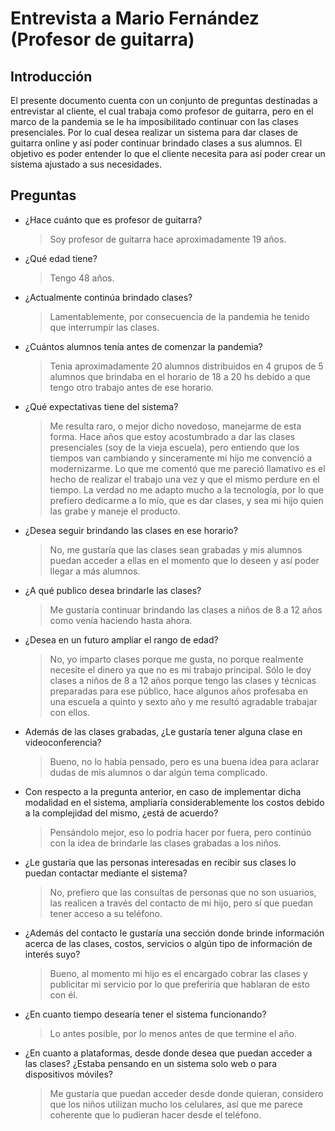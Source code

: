 # Entrevista a Mario Fernández (Profesor de guitarra)

## Introducción
El presente documento cuenta con un conjunto de preguntas destinadas a entrevistar al cliente, el cual trabaja como profesor de guitarra, pero en el marco de la pandemia se le ha imposibilitado continuar con las clases presenciales. Por lo cual desea realizar un sistema para dar clases de guitarra online y así poder continuar brindado clases a sus alumnos. El objetivo es poder entender lo que el cliente necesita para así poder crear un sistema ajustado a sus necesidades.
## Preguntas
- ¿Hace cuánto que es profesor de guitarra?
	> Soy profesor de guitarra hace aproximadamente 19 años.
- ¿Qué edad tiene?
	> Tengo 48 años.
- ¿Actualmente continúa brindado clases?
    > Lamentablemente, por consecuencia de la pandemia he tenido que interrumpir las clases.
- ¿Cuántos alumnos tenía antes de comenzar la pandemia?
    > Tenia aproximadamente 20 alumnos distribuidos en 4 grupos de 5 alumnos que brindaba en el horario de 18 a 20 hs debido a que tengo otro trabajo antes de ese horario.
- ¿Qué expectativas tiene del sistema?
    > Me resulta raro, o mejor dicho novedoso, manejarme de esta forma. Hace años que estoy acostumbrado a dar las clases presenciales (soy de la vieja escuela), pero entiendo que los tiempos van cambiando y sinceramente mi hijo me convenció a modernizarme. Lo que me comentó que me pareció llamativo es el hecho de realizar el trabajo una vez y que el mismo perdure en el tiempo. La verdad no me adapto mucho a la tecnología, por lo que prefiero dedicarme a lo mío, que es dar clases, y sea mi hijo quien las grabe y maneje el producto. 
- ¿Desea seguir brindando las clases en ese horario?
    > No, me gustaría que las clases sean grabadas y mis alumnos puedan acceder a ellas en el momento que lo deseen y así poder llegar a más alumnos. 
- ¿A qué publico desea brindarle las clases?
    > Me gustaría continuar brindando las clases a niños de 8 a 12 años como venía haciendo hasta ahora.
- ¿Desea en un futuro ampliar el rango de edad?
    >No, yo imparto clases porque me gusta, no porque realmente necesite el dinero ya que no es mi trabajo principal. Sólo le doy clases a niños de 8 a 12 años porque tengo las clases y técnicas preparadas para ese público, hace algunos años profesaba en una escuela a quinto y sexto año y me resultó agradable trabajar con ellos.
- Además de las clases grabadas, ¿Le gustaría tener alguna clase en videoconferencia?
    > Bueno, no lo había pensado, pero es una buena idea para aclarar dudas de mis alumnos o dar algún tema complicado.
- Con respecto a la pregunta anterior, en caso de implementar dicha modalidad en el sistema, ampliaría considerablemente los costos debido a la complejidad del mismo, ¿está de acuerdo?
    > Pensándolo mejor, eso lo podría hacer por fuera, pero continúo con la idea de brindarle las clases grabadas a los niños.
- ¿Le gustaría que las personas interesadas en recibir sus clases lo puedan contactar mediante el sistema?
    > No, prefiero que las consultas de personas que no son usuarios, las realicen a través del contacto de mi hijo, pero sí que puedan tener acceso a su teléfono.
- ¿Además del contacto le gustaría una sección donde brinde información acerca de las clases, costos, servicios o algún tipo de información de interés suyo?
    > Bueno, al momento mi hijo es el encargado cobrar las clases y publicitar mi servicio por lo que preferiría que hablaran de esto con él.
- ¿En cuanto tiempo desearía tener el sistema funcionando?
    > Lo antes posible, por lo menos antes de que termine el año. 
- ¿En cuanto a plataformas, desde donde desea que puedan acceder a las clases? ¿Estaba pensando en un sistema solo web o para dispositivos móviles?
    > Me gustaría que puedan acceder desde donde quieran, considero que los niños utilizan mucho los celulares, así que me parece coherente que lo pudieran hacer desde el teléfono. 
